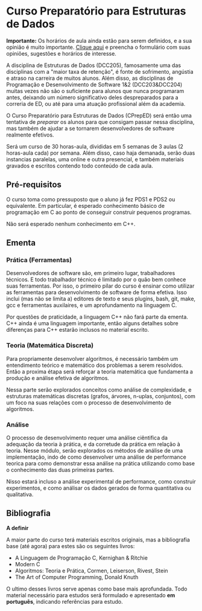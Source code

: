 # Curso Preparatório para Estruturas de Dados

**Importante:** Os horários de aula ainda estão para serem definidos, e a sua
opinião é muito importante.
[Clique aqui](https://cryptpad.fr/form/#/2/form/view/CGoQWc6GTTtdLZXUFhAcMj8tYzREPodyHe58Z+pFVao/) e preencha o formulário com suas opiniões, sugestões e horários de interesse.


A disciplina de Estruturas de Dados (DCC205), famosamente uma das disciplinas com a "maior taxa de retenção", 
é fonte de sofrimento, angústia e atraso na carreira de muitos alunos. Além disso,
as disciplinas de Programação e Desenvolvimento de Software 1&2 (DCC203&DCC204) muitas vezes não são o suficiente
para alunos que nunca programaram antes, deixando um
número significativo deles despreparados para a correria de ED, ou até para uma atuação profissional além da academia.


O Curso Preparatório para Estruturas de Dados (CPrepED) será então uma tentativa de *preparar* os alunos para que consigam
passar nessa disciplina, mas também de ajudar a se tornarem desenvolvedores de software realmente efetivos. 


Será um curso de 30 horas-aula, divididas em 5 semanas de 3 aulas (2 horas-aula cada) por semana. Além disso, caso haja
demanada, serão duas instancias paralelas, uma online e outra presencial, e também materiais gravados e escritos
contendo todo conteúdo de cada aula.


## Pré-requisitos


O curso toma como pressuposto que o aluno já fez PDS1 e PDS2 ou equivalente. Em particular, é esperado conhecimento básico
de programação em C ao ponto de conseguir construir pequenos programas.


Não será esperado nenhum conhecimento em C++.


## Ementa

### Prática (Ferramentas)

Desenvolvedores de software são, em primeiro lugar, trabalhadores técnicos. E todo trabalhador técnico é limitado por
o quão bem conhece suas ferramentas. Por isso, o primeiro pilar do curso é ensinar como utilizar as ferramentas para
desenvolvimento de software de forma efetiva. Isso inclui (mas não se limita a) editores de texto e seus plugins, bash,
git, make, gcc e ferramentas auxilaires, e um aprofundamento na linguagem C.


Por questões de praticidade, a linguagem C++ não fará parte da ementa. C++ ainda é uma linguagem importante, então alguns
detalhes sobre diferenças para C++ estarão inclusos no material escrito.


### Teoria (Matemática Discreta)

Para propriamente desenvolver algoritmos, é necessário também um entendimento teórico e matemático dos problemas a
serem resolvidos. Então a proxima étapa será reforçar a teoria matemática que fundamenta a produção e análise efetiva
de algoritmos. 

Nessa parte serão explorados conceitos como análise de complexidade, 
e estruturas matemáticas discretas (grafos, árvores, n-uplas, conjuntos), com um foco na suas relações com o processo de
desenvolvimento de algoritmos.


### Análise


O processo de desenvolvimento requer uma análise ciêntifica da adequação da teoria à prática, e da corretude da prática em relação
à teoria. Nesse módulo, serão explorados os métodos de análise de uma implementação, indo de como desenvolver uma análise
de performance teorica para como demonstrar essa análise na prática utilizando como base o conhecimento das duas primeiras partes.

Nisso estará incluso a análise experimental de performance, como construir experimentos, e como análisar os dados gerados de
forma quantitativa ou qualitativa.


## Bibliografia

**A definir**

A maior parte do curso terá materiais escritos originais, mas a bibliografia base (até agora) para estes são os seguintes livros:


* A Linguagem de Programação C, Kernighan & Ritchie
* Modern C
* Algoritmos: Teoria e Prática, Cormen, Leiserson, Rivest, Stein
* The Art of Computer Programming, Donald Knuth


O ultimo desses livros serve apenas como base mais aprofundada. Todo material necessário para estudos será formulado e apresentado **em português**, indicando referências para estudo.

